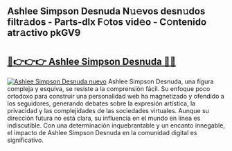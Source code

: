 ## Ashlee Simpson Desnuda N𝚞𝚎vos desn𝚞dos filtr𝚊dos - Parts-dlx F𝚘tos vid𝚎o - C𝚘ntenido atr𝚊ctivo pkGV9

# <h2><a href="http://mb9akz.tromn.icu/?c=Ashlee+Simpson+Desnuda">🔗👉👉👉 Ashlee Simpson Desnuda 🔗🔗</a></h2>

[![Ashlee Simpson Desnuda nuevo](https://i.imgur.com/pEAQMta.gif)](http://mb9akz.tromn.icu/?c=Ashlee+Simpson+Desnuda)
Ashlee Simpson Desnuda, una figura compleja y esquiva, se resiste a la comprensión fácil. Su enfoque poco ortodoxo para construir una personalidad web ha magnetizado y ofendido a los seguidores, generando debates sobre la expresión artística, la privacidad y las complejidades de las sociedades virtuales. Aunque su dirección futura no está clara, su influencia en el mundo en línea es indiscutible. Con una determinación inquebrantable y un encanto innegable, el impacto de Ashlee Simpson Desnuda en la comunidad digital es significativo.
